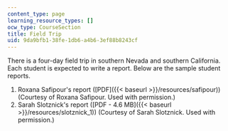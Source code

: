 ```yaml
---
content_type: page
learning_resource_types: []
ocw_type: CourseSection
title: Field Trip
uid: 9da9bfb1-38fe-1db6-a4b6-3ef88b8243cf
---
```


There is a four-day field trip in southern Nevada and southern California. Each student is expected to write a report. Below are the sample student reports.

1.  Roxana Safipour's report ([PDF]({{< baseurl >}}/resources/safipour)) (Courtesy of Roxana Safipour. Used with permission.)
2.  Sarah Slotznick's report ([PDF - 4.6 MB]({{< baseurl >}}/resources/slotznick_1)) (Courtesy of Sarah Slotznick. Used with permission.)